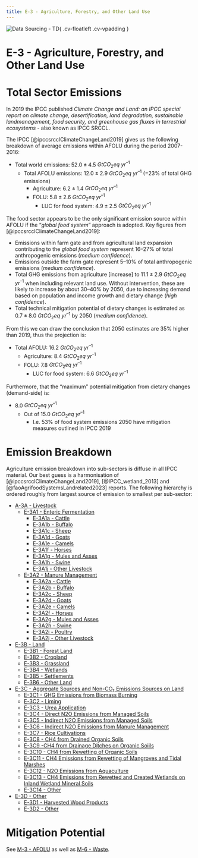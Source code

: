 ```yaml
---
title: E-3 - Agriculture, Forestry, and Other Land Use
---
```


![Data Sourcing - TD](/images/icon_mitigation_compendium.svg){ .cv-floatleft .cv-vpadding } 
<h1 class="cv-h2">E-3 - Agriculture, Forestry, and Other Land Use</h1>




# Total Sector Emissions

In 2019 the IPCC published *Climate Change and Land: an IPCC special report on climate change, desertification, land degradation, sustainable landmanagement, food security, and greenhouse gas fluxes in terrestrial ecosystems* - also known as IPCC SRCCL.

The IPCC  [@ipccsrcclClimateChangeLand2019]  gives us the following breakdown of average emissions within AFOLU during the period 2007-2016:

- Total world emissions: $52.0 ± 4.5$ $GtCO_{2}eq$ $yr^{–1}$
	- Total AFOLU emissions:  $12.0 ± 2.9$ $GtCO_{2}eq$ $yr^{–1}$ (=23% of total GHG emissions)
	    - Agriculture:  $6.2 ± 1.4$ $GtCO_{2}eq$ $yr^{–1}$
	    - FOLU:  $5.8 ± 2.6$ $GtCO_{2}eq$ $yr^{–1}$
		    - LUC for food system:  $4.9 ± 2.5$ $GtCO_{2}eq$ $yr^{–1}$

The food sector appears to be the only significant emission source within AFOLU if the “*global food system*” approach is adopted. Key figures from  [@ipccsrcclClimateChangeLand2019]:

- Emissions within farm gate and from agricultural land expansion contributing to the *global food system* represent 16–27% of total anthropogenic emissions (*medium confidence*). 
- Emissions outside the farm gate represent 5–10% of total anthropogenic emissions (*medium confidence*).
- Total GHG emissions from agriculture \[increase\] to $11.1 ± 2.9$ $GtCO_{2}eq$ $yr^{–1}$  when including relevant land use. Without intervention, these are likely to increase by about 30–40% by 2050, due to increasing demand based on population and income growth and dietary change (*high confidence*).
- Total technical mitigation potential of dietary changes is estimated as $0.7 ± 8.0$ $GtCO_{2}eq$ $yr^{–1}$  by 2050 (*medium confidence*). 

From this we can draw the conclusion that 2050 estimates are 35% higher than 2019, thus the projection is:

- Total AFOLU:  $16.2$ $GtCO_{2}eq$ $yr^{–1}$
    - Agriculture:  $8.4$ $GtCO_{2}eq$ $yr^{–1}$
	- FOLU:  $7.8$ $GtCO_{2}eq$ $yr^{–1}$
	    - LUC for food system:  $6.6$ $GtCO_{2}eq$ $yr^{–1}$
    
Furthermore, that the “maximum” potential mitigation from dietary changes (demand-side) is:

-  $8.0$ $GtCO_{2}eq$ $yr^{–1}$ 
	- Out of  $15.0$ $GtCO_{2}eq$ $yr^{–1}$ 
		- I.e. 53% of food system emissions 2050 have mitigation measures outlined in IPCC 2019
    

# Emission Breakdown

Agriculture emission breakdown into sub-sectors is diffuse in all IPCC material. Our best guess is a harmonisation of  [@ipccsrcclClimateChangeLand2019], [@IPCC_wetland_2013]  and [@faoAgrifoodSystemsLandrelated2023]   reports. The following hierarchy is ordered roughly from largest source of emission to smallest per sub-sector:

- [A-3A - Livestock](3a-livestock/index.md)
	- [E-3A1 - Enteric Fermentation](/2-ipcc-mitigation-options/ipcc-2019-emissions/3-afolu/3a-livestock/3a1-enteric-fermentation/index.md)
		- [E-3A1a - Cattle](/2-ipcc-mitigation-options/ipcc-2019-emissions/3-afolu/3a-livestock/3a1-enteric-fermentation/3a1a-cattle.md)
		- [E-3A1b - Buffalo](/2-ipcc-mitigation-options/ipcc-2019-emissions/3-afolu/3a-livestock/3a1-enteric-fermentation/3a1b-buffalo.md)
		- [E-3A1c - Sheep](/2-ipcc-mitigation-options/ipcc-2019-emissions/3-afolu/3a-livestock/3a1-enteric-fermentation/3a1c-sheep.md)
		- [E-3A1d - Goats](/2-ipcc-mitigation-options/ipcc-2019-emissions/3-afolu/3a-livestock/3a1-enteric-fermentation/3a1d-goats.md)
		- [E-3A1e - Camels](/2-ipcc-mitigation-options/ipcc-2019-emissions/3-afolu/3a-livestock/3a1-enteric-fermentation/3a1e-camels.md)
		- [E-3A1f - Horses](/2-ipcc-mitigation-options/ipcc-2019-emissions/3-afolu/3a-livestock/3a1-enteric-fermentation/3a1f-horses.md)
		- [E-3A1g - Mules and Asses](/2-ipcc-mitigation-options/ipcc-2019-emissions/3-afolu/3a-livestock/3a1-enteric-fermentation/3a1g-mules-asses.md)
		- [E-3A1h - Swine](/2-ipcc-mitigation-options/ipcc-2019-emissions/3-afolu/3a-livestock/3a1-enteric-fermentation/3a1h-swine.md)
		- [E-3A1j - Other Livestock](/2-ipcc-mitigation-options/ipcc-2019-emissions/3-afolu/3a-livestock/3a1-enteric-fermentation/3a1j-other.md)
	- [E-3A2 - Manure Management](/2-ipcc-mitigation-options/ipcc-2019-emissions/3-afolu/3a-livestock/3a2-manure-management/index.md)
		- [E-3A2a - Cattle](/2-ipcc-mitigation-options/ipcc-2019-emissions/3-afolu/3a-livestock/3a2-manure-management/3a2a-cattle.md)
		- [E-3A2b - Buffalo](/2-ipcc-mitigation-options/ipcc-2019-emissions/3-afolu/3a-livestock/3a2-manure-management/3a2b-buffalo.md)
		- [E-3A2c - Sheep](/2-ipcc-mitigation-options/ipcc-2019-emissions/3-afolu/3a-livestock/3a2-manure-management/3a2c-sheep.md)
		- [E-3A2d - Goats](/2-ipcc-mitigation-options/ipcc-2019-emissions/3-afolu/3a-livestock/3a2-manure-management/3a2d-goats.md)
		- [E-3A2e - Camels](/2-ipcc-mitigation-options/ipcc-2019-emissions/3-afolu/3a-livestock/3a2-manure-management/3a2e-camels.md)
		- [E-3A2f - Horses](/2-ipcc-mitigation-options/ipcc-2019-emissions/3-afolu/3a-livestock/3a2-manure-management/3a2f-horses.md)
		- [E-3A2g - Mules and Asses](/2-ipcc-mitigation-options/ipcc-2019-emissions/3-afolu/3a-livestock/3a2-manure-management/3a2g-mules-asses.md)
		- [E-3A2h - Swine](/2-ipcc-mitigation-options/ipcc-2019-emissions/3-afolu/3a-livestock/3a2-manure-management/3a2h-swine.md)
		- [E-3A2i - Poultry](/2-ipcc-mitigation-options/ipcc-2019-emissions/3-afolu/3a-livestock/3a2-manure-management/3a2i-poultry.md)
		- [E-3A2j - Other Livestock](/2-ipcc-mitigation-options/ipcc-2019-emissions/3-afolu/3a-livestock/3a2-manure-management/3a2j-other.md)
- [E-3B - Land](/2-ipcc-mitigation-options/ipcc-2019-emissions/3-afolu/3b-land/index.md)
	- [E-3B1 - Forest Land](/2-ipcc-mitigation-options/ipcc-2019-emissions/3-afolu/3b-land/3b1-forest-land/index.md)
	- [E-3B2 - Cropland](/2-ipcc-mitigation-options/ipcc-2019-emissions/3-afolu/3b-land/3b2-cropland/index.md)
	- [E-3B3 - Grassland](/2-ipcc-mitigation-options/ipcc-2019-emissions/3-afolu/3b-land/3b3-grassland/index.md)
	- [E-3B4 - Wetlands](/2-ipcc-mitigation-options/ipcc-2019-emissions/3-afolu/3b-land/3b4-wetlands/index.md)
	- [E-3B5 - Settlements](/2-ipcc-mitigation-options/ipcc-2019-emissions/3-afolu/3b-land/3b5-settlements/index.md)
	- [E-3B6 - Other Land](/2-ipcc-mitigation-options/ipcc-2019-emissions/3-afolu/3b-land/3b6-other-land/index.md)
- [E-3C - Aggregate Sources and Non-CO₂ Emissions Sources on Land](/2-ipcc-mitigation-options/ipcc-2019-emissions/3-afolu/3c-aggregate-sources/index.md)
	- [E-3C1 - GHG Emissions from Biomass Burning](/2-ipcc-mitigation-options/ipcc-2019-emissions/3-afolu/3c-aggregate-sources/3c01-biomass-burning.md)
	- [E-3C2 - Liming](/2-ipcc-mitigation-options/ipcc-2019-emissions/3-afolu/3c-aggregate-sources/3c02-liming.md)
	- [E-3C3 - Urea Application](/2-ipcc-mitigation-options/ipcc-2019-emissions/3-afolu/3c-aggregate-sources/3c03-urea-fertilization.md)
	- [E-3C4 - Direct N2O Emissions from Managed Soils](/2-ipcc-mitigation-options/ipcc-2019-emissions/3-afolu/3c-aggregate-sources/3c04-direct-n2o-managed-soils.md)
	- [E-3C5 - Indirect N2O Emissions from Managed Soils](/2-ipcc-mitigation-options/ipcc-2019-emissions/3-afolu/3c-aggregate-sources/3c05-indirect-n2o-managed-soils.md)
	- [E-3C6 - Indirect N2O Emissions from Manure Management](/2-ipcc-mitigation-options/ipcc-2019-emissions/3-afolu/3c-aggregate-sources/3c06-indirect-n2o-manure-management.md)
	- [E-3C7 - Rice Cultivations](/2-ipcc-mitigation-options/ipcc-2019-emissions/3-afolu/3c-aggregate-sources/3c07-rice-cultivations.md)
	- [E-3C8 - CH4 from Drained Organic Soils](/2-ipcc-mitigation-options/ipcc-2019-emissions/3-afolu/3c-aggregate-sources/3c08-ch4-drainage-organic-soils.md)
	- [E-3C9 -CH4 from Drainage Ditches on Organic Soiils](/2-ipcc-mitigation-options/ipcc-2019-emissions/3-afolu/3c-aggregate-sources/3c09-ch4-drainage-ditches-organic-soils.md)
	- [E-3C10 - CH4 from Rewetting of Organic Soils](/2-ipcc-mitigation-options/ipcc-2019-emissions/3-afolu/3c-aggregate-sources/3c10-ch4-rewetting-organic-soils.md)
	- [E-3C11 - CH4 Emissions from Rewetting of Mangroves and Tidal Marshes](/2-ipcc-mitigation-options/ipcc-2019-emissions/3-afolu/3c-aggregate-sources/3c11-ch4-rewetting-mangrove-tidal-marshes.md)
	- [E-3C12 - N2O Emissions from Aquaculture](/2-ipcc-mitigation-options/ipcc-2019-emissions/3-afolu/3c-aggregate-sources/3c12-n2o-aquaculture.md)
	- [E-3C13 - CH4 Emissions from Rewetted and Created Wetlands on Inland Wetland Mineral Soils](/2-ipcc-mitigation-options/ipcc-2019-emissions/3-afolu/3c-aggregate-sources/3c13-ch4-rewetted-created-wetlands-inland-wetland-mineral-soils.md)
	- [E-3C14 - Other](/2-ipcc-mitigation-options/ipcc-2019-emissions/3-afolu/3c-aggregate-sources/3c14-other.md)
- [E-3D - Other](/2-ipcc-mitigation-options/ipcc-2019-emissions/3-afolu/3d-other/index.md)
	- [E-3D1 - Harvested Wood Products](/2-ipcc-mitigation-options/ipcc-2019-emissions/3-afolu/3d-other/3d1-harvested-wood-products.md)
	- [E-3D2 - Other](/2-ipcc-mitigation-options/ipcc-2019-emissions/3-afolu/3d-other/3d2-other.md)



# Mitigation Potential
See [M-3 - AFOLU](/2-ipcc-mitigation-options/3-afolu/index.md)  as well as [M-6 - Waste](/2-ipcc-mitigation-options/6-waste/index.md).



